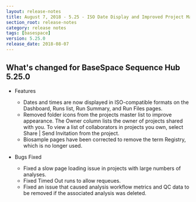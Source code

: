 ```yaml
---
layout: release-notes
title: August 7, 2018 - 5.25 - ISO Date Display and Improved Project Master Page Appearance
section_root: release-notes
category: release notes
tags: [basespace]
version: 5.25.0
release_date: 2018-08-07
---
```


## What's changed for BaseSpace Sequence Hub 5.25.0 

- Features

	- Dates and times are now displayed in ISO-compatible formats on the Dashboard, Runs list, Run Summary, and Run Files pages.
	- Removed folder icons from the projects master list to improve appearance. The Owner column lists the owner of projects shared with you. To view a list of collaborators in projects you own, select Share | Send Invitation from the project.
	- Biosample pages have been corrected to remove the term Registry, which is no longer used.

- Bugs Fixed

	- Fixed a slow page loading issue in projects with large numbers of analyses.
	- Fixed Timed Out runs to allow requeues.
	- Fixed an issue that caused analysis workflow metrics and QC data to be removed if the associated analysis was deleted. 